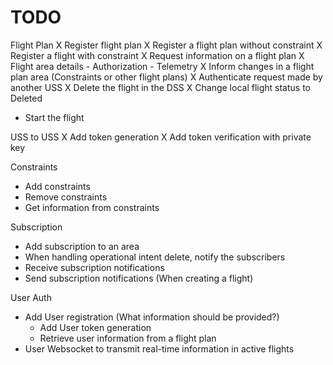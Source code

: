 # TODO

Flight Plan
X Register flight plan
    X Register a flight plan without constraint
    X Register a flight with constraint
X Request information on a flight plan
    X Flight area details
    - Authorization
    - Telemetry
X Inform changes in a flight plan area (Constraints or other flight plans)
    X Authenticate request made by another USS
    X Delete the flight in the DSS
    X Change local flight status to Deleted
- Start the flight

USS to USS
X Add token generation
X Add token verification with private key

Constraints
- Add constraints
- Remove constraints
- Get information from constraints

Subscription
- Add subscription to an area
- When handling operational intent delete, notify the subscribers
- Receive subscription notifications
- Send subscription notifications (When creating a flight)

User Auth
- Add User registration (What information should be provided?)
    - Add User token generation
    - Retrieve user information from a flight plan
- User Websocket to transmit real-time information in active flights

